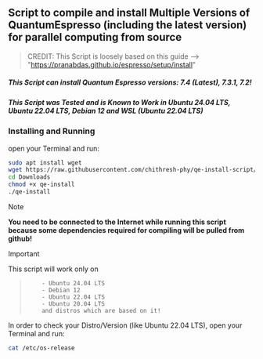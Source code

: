 ## Script to compile and install Multiple Versions of QuantumEspresso (including the latest version) for parallel computing from source

> CREDIT:
> This Script is loosely based on this guide --> "https://pranabdas.github.io/espresso/setup/install"

##### **This Script can install Quantum Espresso versions: 7.4 (Latest), 7.3.1, 7.2!**
##### _**This Script was Tested and is Known to Work in Ubuntu 24.04 LTS, Ubuntu 22.04 LTS, Debian 12 and WSL (Ubuntu 22.04 LTS)**_

### Installing and Running
open your Terminal and run:
```bash
sudo apt install wget
wget https://raw.githubusercontent.com/chithresh-phy/qe-install-script/main/qe-install -P ~/Downloads
cd Downloads
chmod +x qe-install
./qe-install
```

> [!NOTE]
> **You need to be connected to the Internet while running this script because some dependencies required for compiling will be pulled from github!**

> [!IMPORTANT]  
> This script will work only on
>>         - Ubuntu 24.04 LTS
>>         - Debian 12
>>         - Ubuntu 22.04 LTS
>>         - Ubuntu 20.04 LTS
>>         and distros which are based on it!
> In order to check your Distro/Version (like Ubuntu 22.04 LTS), open your Terminal and run:
> ```bash
> cat /etc/os-release
> ```
